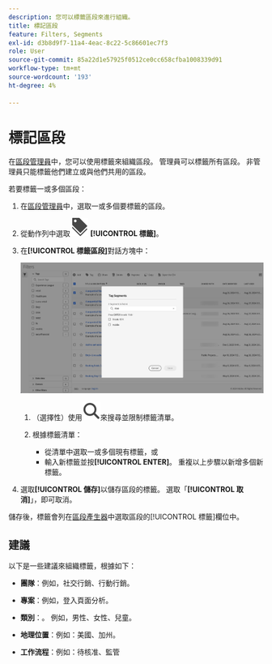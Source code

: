 ```yaml
---
description: 您可以標籤區段來進行組織。
title: 標記區段
feature: Filters, Segments
exl-id: d3b8d9f7-11a4-4eac-8c22-5c86601ec7f3
role: User
source-git-commit: 85a22d1e57925f0512ce0cc658cfba1008339d91
workflow-type: tm+mt
source-wordcount: '193'
ht-degree: 4%

---
```


# 標記區段

在[區段管理員](manage-filters.md)中，您可以使用標籤來組織區段。 管理員可以標籤所有區段。 非管理員只能標籤他們建立或與他們共用的區段。

若要標籤一或多個區段：

1. 在[區段管理員](manage-filters.md)中，選取一或多個要標籤的區段。
1. 從動作列中選取![標籤](/help/assets/icons/Labels.svg) **[!UICONTROL 標籤]**。
1. 在&#x200B;**[!UICONTROL 標籤區段]**&#x200B;對話方塊中：

   ![標籤區段對話方塊](assets/tag-filter-dialog.png)

   1. （選擇性）使用![搜尋](/help/assets/icons/Search.svg)來搜尋並限制標籤清單。

   2. 根據標籤清單：

      * 從清單中選取一或多個現有標籤，或
      * 輸入新標籤並按&#x200B;**[!UICONTROL ENTER]**。 重複以上步驟以新增多個新標籤。

1. 選取&#x200B;**[!UICONTROL 儲存]**&#x200B;以儲存區段的標籤。 選取「**[!UICONTROL 取消]**」，即可取消。

儲存後，標籤會列在[區段產生器](filter-builder.md)中選取區段的[!UICONTROL 標籤]欄位中。


## 建議

以下是一些建議來組織標籤，根據如下：

* **團隊**：例如，社交行銷、行動行銷。

* **專案**：例如，登入頁面分析。

* **類別**：。 例如，男性、女性、兒童。

* **地理位置**：例如：美國、加州。

* **工作流程**：例如：待核准、監管

